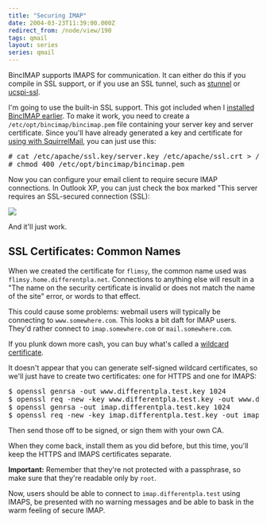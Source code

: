 ```yaml
---
title: "Securing IMAP"
date: 2004-03-23T11:39:00.000Z
redirect_from: /node/view/190
tags: qmail
layout: series
series: qmail
---
```

BincIMAP supports IMAPS for communication. It can either do this if you compile in SSL support, or if you use an SSL tunnel, such as [stunnel](http://www.stunnel.org/) or [ucspi-ssl](http://www.superscript.com/ucspi-ssl/intro.html).

I'm going to use the built-in SSL support. This got included when I [installed BincIMAP earlier](/node/view/171). To make it work, you need to create a `/etc/opt/bincimap/bincimap.pem` file containing your server key and server certificate. Since you'll have already generated a key and certificate for [using with SquirrelMail](/node/view/179), you can just use this:

<pre># cat /etc/apache/ssl.key/server.key /etc/apache/ssl.crt > /etc/opt/bincimap/bincimap.pem
# chmod 400 /etc/opt/bincimap/bincimap.pem</pre>

Now you can configure your email client to require secure IMAP connections. In Outlook XP, you can just check the box marked "This server requires an SSL-secured connection (SSL):

![](/images/a470728f1b7c8c6154cbf7bc74425fdd-191.png)

And it'll just work.

## SSL Certificates: Common Names

When we created the certificate for `flimsy`, the common name used was `flimsy.home.differentpla.net`. Connections to anything else will result in a "The name on the security certificate is invalid or does not match the name of the site" error, or words to that effect.

This could cause some problems: webmail users will typically be connecting to `www.somewhere.com`. This looks a bit daft for IMAP users. They'd rather connect to `imap.somewhere.com` or `mail.somewhere.com`.

If you plunk down more cash, you can buy what's called a [wildcard certificate](http://www.sslreview.com/content/wildcard-ssl.html).

It doesn't appear that you can generate self-signed wildcard certificates, so we'll just have to create two certificates: one for HTTPS and one for IMAPS:

<pre>$ openssl genrsa -out www.differentpla.test.key 1024
$ openssl req -new -key www.differentpla.test.key -out www.differentpla.test.csr
$ openssl genrsa -out imap.differentpla.test.key 1024
$ openssl req -new -key imap.differentpla.test.key -out imap.differentpla.test.csr</pre>

Then send those off to be signed, or sign them with your own CA.

When they come back, install them as you did before, but this time, you'll keep the HTTPS and IMAPS certificates separate.

**Important:** Remember that they're not protected with a passphrase, so make sure that they're readable only by `root`.

Now, users should be able to connect to `imap.differentpla.test` using IMAPS, be presented with no warning messages and be able to bask in the warm feeling of secure IMAP.
